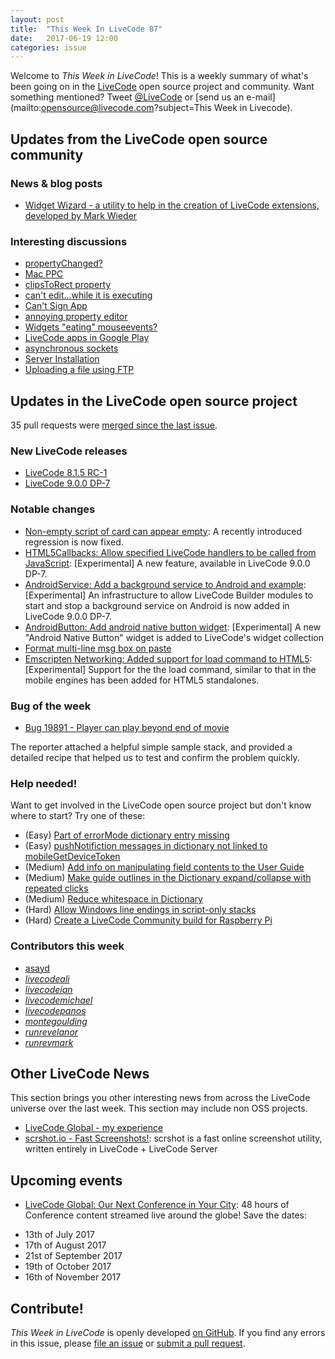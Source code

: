 ```yaml
---
layout: post
title:  "This Week In LiveCode 87"
date:   2017-06-19 12:00
categories: issue
---
```


Welcome to *This Week in LiveCode*!  This is a weekly summary of what's been
going on in the [LiveCode](https://livecode.com/) open source project and
community.  Want something mentioned?  Tweet
[@LiveCode](https://twitter.com/LiveCode) or
[send us an e-mail](mailto:opensource@livecode.com?subject=This Week in Livecode).

## Updates from the LiveCode open source community

### News & blog posts

- [Widget Wizard - a utility to help in the creation of LiveCode extensions, developed by Mark Wieder](https://www.mail-archive.com/use-livecode@lists.runrev.com/msg85766.html)


### Interesting discussions

- [propertyChanged?](https://www.mail-archive.com/use-livecode@lists.runrev.com/msg85718.html)
- [Mac PPC](https://www.mail-archive.com/use-livecode@lists.runrev.com/msg85741.html)
- [clipsToRect property](https://www.mail-archive.com/use-livecode@lists.runrev.com/msg85770.html)
- [can't edit...while it is executing](https://www.mail-archive.com/use-livecode@lists.runrev.com/msg85824.html)
- [Can't Sign App](https://www.mail-archive.com/use-livecode@lists.runrev.com/msg85825.html)
- [annoying property editor](https://www.mail-archive.com/use-livecode@lists.runrev.com/msg85840.html)
- [Widgets "eating" mouseevents?](https://www.mail-archive.com/use-livecode@lists.runrev.com/msg85846.html)
- [LiveCode apps in Google Play](https://www.mail-archive.com/use-livecode@lists.runrev.com/msg85873.html)
- [asynchronous sockets](https://www.mail-archive.com/use-livecode@lists.runrev.com/msg85877.html)
- [Server Installation](https://www.mail-archive.com/use-livecode@lists.runrev.com/msg85927.html)
- [Uploading a file using FTP](https://www.mail-archive.com/use-livecode@lists.runrev.com/msg85950.html)

  
## Updates in the LiveCode open source project

35 pull requests were [merged since the last issue](https://github.com/search?utf8=✓&q=org%3Alivecode+is%3Apublic+is%3Apr+is%3Amerged+merged%3A2017-06-12..2017-06-18&type=Issues).


### New LiveCode releases

- [LiveCode 8.1.5 RC-1](https://downloads.livecode.com/livecode/#8_1_5)
- [LiveCode 9.0.0 DP-7](https://downloads.livecode.com/livecode/#9_0_0)


### Notable changes

- [Non-empty script of card can appear empty](https://github.com/livecode/livecode-ide/pull/1633): A recently introduced regression is now fixed.
- [HTML5Callbacks: Allow specified LiveCode handlers to be called from JavaScript](https://github.com/livecode/livecode/pull/5602): [Experimental] A new feature, available in LiveCode 9.0.0 DP-7.
- [AndroidService: Add a background service to Android and example](https://github.com/livecode/livecode/pull/5596): [Experimental] An infrastructure to allow LiveCode Builder modules to
start and stop a background service on Android is now added in LiveCode 9.0.0 DP-7.
- [AndroidButton: Add android native button widget](https://github.com/livecode/livecode/pull/5583): [Experimental] A new "Android Native Button" widget is added to LiveCode's widget collection
- [Format multi-line msg box on paste](https://github.com/livecode/livecode-ide/pull/1618)
- [Emscripten Networking: Added support for load command to HTML5](https://github.com/livecode/livecode/pull/5581): [Experimental] Support for the the load command, similar to that in the
mobile engines has been added for HTML5 standalones.


### Bug of the week

- [Bug 19891 - Player can play beyond end of movie](http://quality.livecode.com/show_bug.cgi?id=19891)

The reporter attached a helpful simple sample stack, and provided a detailed recipe that helped us to test and confirm the problem quickly. 

### Help needed!

Want to get involved in the LiveCode open source project but don't know where
to start?  Try one of these:

- (Easy) [Part of errorMode dictionary entry missing](http://quality.livecode.com/show_bug.cgi?id=19422)
- (Easy) [pushNotifiction messages in dictionary not linked to mobileGetDeviceToken](http://quality.livecode.com/show_bug.cgi?id=18992)
- (Medium) [Add info on manipulating field contents to the User Guide](http://quality.livecode.com/show_bug.cgi?id=18990)
- (Medium) [Make guide outlines in the Dictionary expand/collapse with repeated clicks](http://quality.livecode.com/show_bug.cgi?id=18184)
- (Medium) [Reduce whitespace in Dictionary](http://quality.livecode.com/show_bug.cgi?id=18278)
- (Hard) [Allow Windows line endings in script-only stacks](http://quality.livecode.com/show_bug.cgi?id=17810)
- (Hard) [Create a LiveCode Community build for Raspberry Pi](http://forums.livecode.com/viewtopic.php?f=76&t=27912)

### Contributors this week

- [asayd](https://github.com/asayd)
- *[livecodeali](https://github.com/livecodeali)*
- *[livecodeian](https://github.com/livecodeian)*
- *[livecodemichael](https://github.com/livecodemichael)*
- *[livecodepanos](https://github.com/livecodepanos)*
- *[montegoulding](https://github.com/montegoulding)*
- *[runrevelanor](https://github.com/runrevelanor)*
- *[runrevmark](https://github.com/runrevmark)*


## Other LiveCode News

This section brings you other interesting news from across the LiveCode universe over the last week. This section may include non OSS projects.

- [LiveCode Global - my experience](https://www.mail-archive.com/use-livecode@lists.runrev.com/msg85894.html)
- [scrshot.io - Fast Screenshots!](http://forums.livecode.com/viewtopic.php?f=4&p=154921#p154921): scrshot is a fast online screenshot utility, written entirely in LiveCode + LiveCode Server


## Upcoming events

* [LiveCode Global: Our Next Conference in Your City](https://livecode.com/livecode-global-our-next-conference-in-your-city/): 48 hours of Conference content streamed live around the globe! Save the dates:

- 13th of July 2017
- 17th of August 2017
- 21st of September 2017
- 19th of October 2017
- 16th of November 2017


## Contribute!

*This Week in LiveCode* is openly developed
[on GitHub](https://github.com/livecode/this-week-in-livecode).
If you find any errors in this issue, please
[file an issue](https://github.com/livecode/this-week-in-livecode/issues) or
[submit a pull request](https://github.com/livecode/this-week-in-livecode/pulls).
